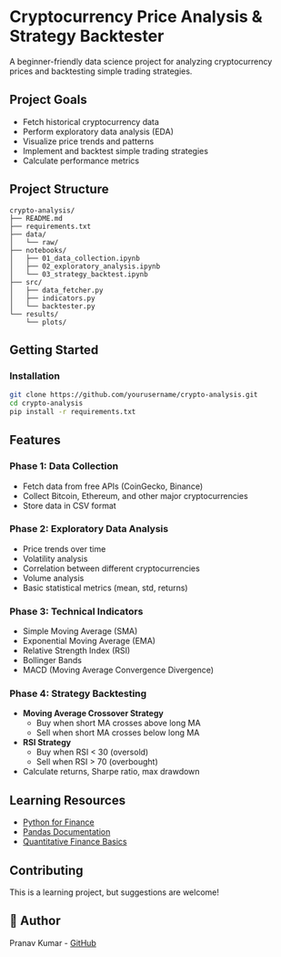 # Cryptocurrency Price Analysis & Strategy Backtester

A beginner-friendly data science project for analyzing cryptocurrency prices and backtesting simple trading strategies.

## Project Goals
- Fetch historical cryptocurrency data
- Perform exploratory data analysis (EDA)
- Visualize price trends and patterns
- Implement and backtest simple trading strategies
- Calculate performance metrics

## Project Structure
```
crypto-analysis/
├── README.md
├── requirements.txt
├── data/
│   └── raw/
├── notebooks/
│   ├── 01_data_collection.ipynb
│   ├── 02_exploratory_analysis.ipynb
│   └── 03_strategy_backtest.ipynb
├── src/
│   ├── data_fetcher.py
│   ├── indicators.py
│   └── backtester.py
└── results/
    └── plots/
```

## Getting Started

### Installation
```bash
git clone https://github.com/yourusername/crypto-analysis.git
cd crypto-analysis
pip install -r requirements.txt
```

## Features

### Phase 1: Data Collection
- Fetch data from free APIs (CoinGecko, Binance)
- Collect Bitcoin, Ethereum, and other major cryptocurrencies
- Store data in CSV format

### Phase 2: Exploratory Data Analysis
- Price trends over time
- Volatility analysis
- Correlation between different cryptocurrencies
- Volume analysis
- Basic statistical metrics (mean, std, returns)

### Phase 3: Technical Indicators
- Simple Moving Average (SMA)
- Exponential Moving Average (EMA)
- Relative Strength Index (RSI)
- Bollinger Bands
- MACD (Moving Average Convergence Divergence)

### Phase 4: Strategy Backtesting
- **Moving Average Crossover Strategy**
  - Buy when short MA crosses above long MA
  - Sell when short MA crosses below long MA
- **RSI Strategy**
  - Buy when RSI < 30 (oversold)
  - Sell when RSI > 70 (overbought)
- Calculate returns, Sharpe ratio, max drawdown

## Learning Resources
- [Python for Finance](https://www.python.org/)
- [Pandas Documentation](https://pandas.pydata.org/)
- [Quantitative Finance Basics]()

## Contributing
This is a learning project, but suggestions are welcome!

## 👤 Author
Pranav Kumar - [GitHub](https://github.com/Pranavkumar1605)
```
